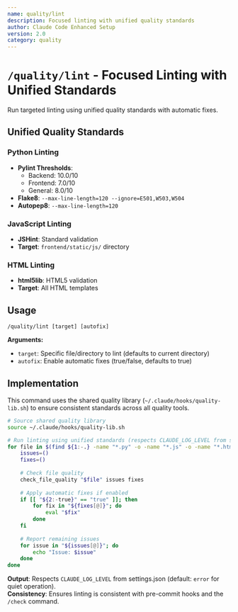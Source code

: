 ```yaml
---
name: quality/lint
description: Focused linting with unified quality standards
author: Claude Code Enhanced Setup
version: 2.0
category: quality
---
```


# `/quality/lint` - Focused Linting with Unified Standards

Run targeted linting using unified quality standards with automatic fixes.

## Unified Quality Standards

### Python Linting
- **Pylint Thresholds**: 
  - Backend: 10.0/10
  - Frontend: 7.0/10
  - General: 8.0/10
- **Flake8**: `--max-line-length=120 --ignore=E501,W503,W504`
- **Autopep8**: `--max-line-length=120`

### JavaScript Linting
- **JSHint**: Standard validation
- **Target**: `frontend/static/js/` directory

### HTML Linting
- **html5lib**: HTML5 validation
- **Target**: All HTML templates

## Usage
```
/quality/lint [target] [autofix]
```

**Arguments:**
- `target`: Specific file/directory to lint (defaults to current directory)
- `autofix`: Enable automatic fixes (true/false, defaults to true)

## Implementation
This command uses the shared quality library (`~/.claude/hooks/quality-lib.sh`) to ensure consistent standards across all quality tools.

```bash
# Source shared quality library
source ~/.claude/hooks/quality-lib.sh

# Run linting using unified standards (respects CLAUDE_LOG_LEVEL from settings.json)
for file in $(find ${1:-.} -name "*.py" -o -name "*.js" -o -name "*.html"); do
    issues=()
    fixes=()
    
    # Check file quality
    check_file_quality "$file" issues fixes
    
    # Apply automatic fixes if enabled
    if [[ "${2:-true}" == "true" ]]; then
        for fix in "${fixes[@]}"; do
            eval "$fix"
        done
    fi
    
    # Report remaining issues
    for issue in "${issues[@]}"; do
        echo "Issue: $issue"
    done
done
```

**Output**: Respects `CLAUDE_LOG_LEVEL` from settings.json (default: `error` for quiet operation).  
**Consistency**: Ensures linting is consistent with pre-commit hooks and the `/check` command.
